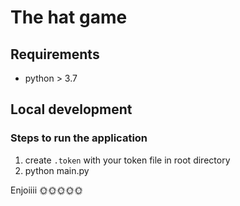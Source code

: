 # The hat game

## Requirements

- python > 3.7

## Local development

### Steps to run the application

1. create `.token` with your token file in root directory
1. python main.py


Enjoiiii 🌞🌞🌞🌞🌞


